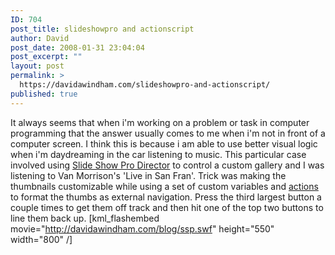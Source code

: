 ```yaml
---
ID: 704
post_title: slideshowpro and actionscript
author: David
post_date: 2008-01-31 23:04:04
post_excerpt: ""
layout: post
permalink: >
  https://davidawindham.com/slideshowpro-and-actionscript/
published: true
---
```

It always seems that when i'm working on a problem or task in computer programming that the answer usually comes to me when i'm not in front of a computer screen. I think this is because i am able to use better visual logic when i'm daydreaming in the car listening to music.  This particular case involved using <a href="http://slideshowpro.net/products/slideshowpro_director/slideshowpro_director">Slide Show Pro Director</a> to control a custom gallery and I was listening to Van Morrison's 'Live in San Fran'.  Trick was making the thumbnails customizable while using a set of custom variables and <a href="http://books.google.com/books?id=Qlia0Bq-ZmoC&pg=PA217&lpg=PA217&dq=actionscript+3.0+parallax&source=web&ots=RXd26e2z5h&sig=UTrkU4sbPBgJ3ljQdeJTAC1gWGs#PPP1,M1">actions </a>to format the thumbs as external navigation.  Press the third largest button a couple times to get them off track and then hit one of the top two buttons to line them back up.
[kml_flashembed movie="http://davidawindham.com/blog/ssp.swf" height="550" width="800" /]

